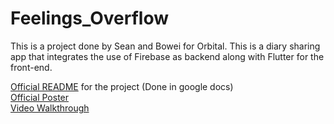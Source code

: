 # Feelings_Overflow

This is a project done by Sean and Bowei for Orbital. 
This is a diary sharing app that integrates the use of Firebase as backend along with Flutter for the front-end.

[Official README](https://docs.google.com/document/d/1n5fkCjltYOEzzs8WqSeeqaKFsmegyzADYjs7vbSIy_U/edit?usp=sharing)  for the project (Done in google docs) <br/> 
[Official Poster](https://drive.google.com/file/d/11UYOqN1wbOjO-EbyU94ttq5RD8cNkFBa/view) <br/>
[Video Walkthrough](https://drive.google.com/file/d/1zcV2AAnNtExx1zgQKjiLbqKfTAH2kE2K/view)

